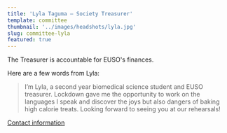 ```yaml
---
title: 'Lyla Taguma – Society Treasurer'
template: committee
thumbnail: '../images/headshots/lyla.jpg'
slug: committee-lyla
featured: true
---
```


The Treasurer is accountable for EUSO's finances.

Here are a few words from Lyla:

> I’m Lyla, a second year biomedical science student and EUSO treasurer. Lockdown gave me the opportunity to work on the languages I speak and discover the joys but also dangers of baking high calorie treats. Looking forward to seeing you at our rehearsals!

[Contact information](/contact/)
